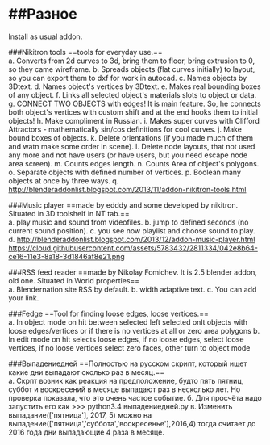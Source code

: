 ##Разное
==============

 Install as usual addon.

###Nikitron tools
  ==tools for everyday use.==    
    a. Converts from 2d curves to 3d, bring them to floor, bring extrusion to 0, so they came wireframe.
    b. Spreads objects (flat curves initially) to layout, so you can export them to dxf for work in autocad.
    c. Names objects by 3Dtext.
    d. Names object's vertices by 3Dtext.
    e. Makes real bounding boxes of any object.
    f. Links all selected object's materials slots to object or data.
    g. CONNECT TWO OBJECTS with edges! It is main feature. So, he connects both object's vertices with 
        custom shift and at the end hooks them to initial objects!
    h. Make compliment in Russian.
    i. Makes super curves with Clifford Attractors - mathematically sin/cos definitions for cool curves.
    j. Make bound boxes of objects.
    k. Delete orientations (if you made much of them and watn make some order in scene).
    l. Delete node layouts, that not used any more and not have users (or have users, but you need 
        escape node area screen).
    m. Counts edges length.
    n. Counts Area of object's polygons.
    o. Separate objects with defined number of vertices.
    p. Boolean many objects at once by three ways.
    q. http://blenderaddonlist.blogspot.com/2013/11/addon-nikitron-tools.html

###Music player 
  ==made by edddy and some developed by nikitron. Situated in 3D toolshelf in NT tab.==    
    a. play music and sound from videofiles.
    b. jump to defined seconds (no current sound position).
    c. you see now playlist and choose sound to play.
    d. http://blenderaddonlist.blogspot.com/2013/12/addon-music-player.html
    https://cloud.githubusercontent.com/assets/5783432/2811334/042e8b64-ce16-11e3-8a18-3d1846af8e21.png

###RSS feed reader 
  ==made by Nikolay Fomichev. It is 2.5 blender addon, old one. Situated in World properties==    
    a. Blendernation site RSS by default. 
    b. width adaptive text.
    c. You can add your link.

###Fedge
  ==Tool for finding loose edges, loose vertices.==     
    a. In object mode on hit between selected left selected onlt objects with loose edges/vertices or if there is no vertices at all or zero area polygons
    b. In edit mode on hit selects loose edges, if no loose edges, select loose vertices, if no loose vertices select zero faces, other turn to object mode

###Выпадениедней
  ==Полностью на русском скрипт, который ищет какие дни выпадают сколько раз в месяц.==     
    а. Скрпт возник как реакция на предположение, будто пять пятниц, суббот и воскресений в месяце 
        выпадают раз в несколько лет. Но проверка показала, что это очень частое событие.
    б. Для просчёта надо запустить его как >>> python3.4 выпадениедней.py
    в. Изменить выпадание(['пятница'], 2017, 5) можно на выпадение(['пятница','суббота','воскресенье'],2016,4)
        тогда считает до 2016 года дни выпадающие 4 раза в месяце.
